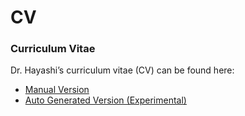CV
==

### Curriculum Vitae
Dr. Hayashi’s curriculum vitae (CV) can be found here:

- [Manual Version](cv/Akihiro-CV-February-1st-2023.pdf)
- [Auto Generated Version (Experimental)](cv/Akihiro-CV-Auto.pdf)